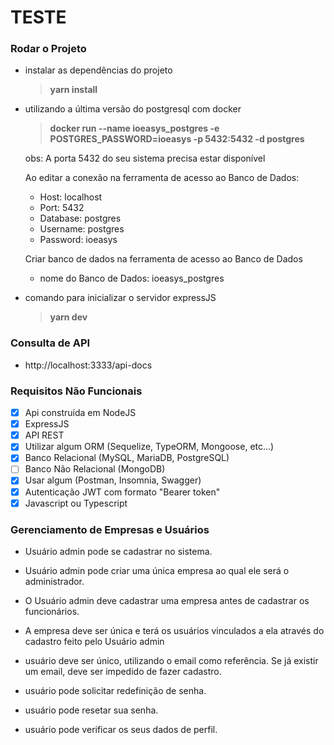 # TESTE

### Rodar o Projeto

- instalar as dependências do projeto
    > **yarn install**

- utilizando a última versão do postgresql com docker
    > **docker run --name ioeasys_postgres -e POSTGRES_PASSWORD=ioeasys -p 5432:5432 -d postgres**
    
    obs: A porta 5432 do seu sistema precisa estar disponível

    Ao editar a conexão na ferramenta de acesso ao Banco de Dados:
    - Host: localhost
    - Port: 5432
    - Database: postgres
    - Username: postgres
    - Password: ioeasys

    Criar banco de dados na ferramenta de acesso ao Banco de Dados
    - nome do Banco de Dados: ioeasys_postgres


- comando para inicializar o servidor expressJS
    > **yarn dev**

### Consulta de API

- http://localhost:3333/api-docs

### Requisitos Não Funcionais

- [x] Api construída em NodeJS
- [x] ExpressJS
- [x] API REST
- [x] Utilizar algum ORM (Sequelize, TypeORM, Mongoose, etc...)
- [x] Banco Relacional (MySQL, MariaDB, PostgreSQL)
- [ ] Banco Não Relacional (MongoDB)
- [x] Usar algum (Postman, Insomnia, Swagger) 
- [x] Autenticação JWT com formato "Bearer token"
- [x] Javascript ou Typescript

### Gerenciamento de Empresas e Usuários
- Usuário admin pode se cadastrar no sistema.
- Usuário admin pode criar uma única empresa ao qual ele será o administrador.
- O Usuário admin deve cadastrar uma empresa antes de cadastrar os funcionários.
- A empresa deve ser única e terá os usuários vinculados a ela através do cadastro feito pelo Usuário admin

- usuário deve ser único, utilizando o email como referência. Se já existir um email, deve ser impedido de fazer cadastro.
- usuário pode solicitar redefinição de senha.
- usuário pode resetar sua senha. 
- usuário pode verificar os seus dados de perfil.

